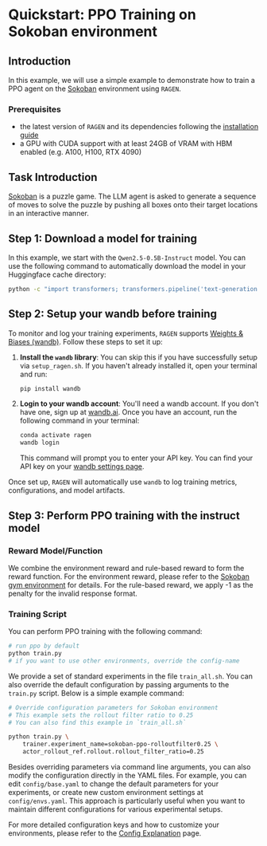 # Quickstart: PPO Training on Sokoban environment

## Introduction
In this example, we will use a simple example to demonstrate how to train a PPO agent on the [Sokoban](https://github.com/mpSchrader/gym-sokoban) environment using `RAGEN`.
### Prerequisites
- the latest version of `RAGEN` and its dependencies following the [installation guide](installation.md)
- a GPU with CUDA support with at least 24GB of VRAM with HBM enabled (e.g. A100, H100, RTX 4090)

## Task Introduction
[Sokoban](https://github.com/mpSchrader/gym-sokoban) is a puzzle game. The LLM agent is asked to generate a sequence of moves to solve the puzzle by pushing all boxes onto their target locations in an interactive manner. 

## Step 1: Download a model for training
In this example, we start with the `Qwen2.5-0.5B-Instruct` model. You can use the following command to automatically download the model in your Huggingface cache directory:
```bash
python -c "import transformers; transformers.pipeline('text-generation', model='Qwen/Qwen2.5-0.5B-Instruct')"
```

## Step 2: Setup your wandb before training

To monitor and log your training experiments, `RAGEN` supports [Weights & Biases (wandb)](https://wandb.ai/). 
Follow these steps to set it up:

1.  **Install the `wandb` library**:
    You can skip this if you have successfully setup via `setup_ragen.sh`.
    If you haven't already installed it, open your terminal and run:
    ```bash
    pip install wandb
    ```

2.  **Login to your wandb account**:
    You'll need a wandb account. If you don't have one, sign up at [wandb.ai](https://wandb.ai/).
    Once you have an account, run the following command in your terminal:
    ```bash
    conda activate ragen
    wandb login
    ```
    This command will prompt you to enter your API key. You can find your API key on your [wandb settings page](https://wandb.ai/settings).

Once set up, `RAGEN` will automatically use `wandb` to log training metrics, configurations, and model artifacts.

## Step 3: Perform PPO training with the instruct model
### Reward Model/Function
We combine the environment reward and rule-based reward to form the reward function. For the environment reward, please refer to the [Sokoban gym environment](https://github.com/mpSchrader/gym-sokoban/blob/8e06e44e8bf3bb8bc73eeb1e7f0354508ce3fc89/gym_sokoban/envs/sokoban_env.py#L33) for details. 
For the rule-based reward, we apply -1 as the penalty for the invalid response format.

### Training Script
You can perform PPO training with the following command:
```bash
# run ppo by default
python train.py 
# if you want to use other environments, override the config-name
```
We provide a set of standard experiments in the file `train_all.sh`.
You can also override the default configuration by passing arguments to the `train.py` script. Below is a simple example command:
```bash
# Override configuration parameters for Sokoban environment
# This example sets the rollout filter ratio to 0.25
# You can also find this example in `train_all.sh`

python train.py \
    trainer.experiment_name=sokoban-ppo-rolloutfilter0.25 \
    actor_rollout_ref.rollout.rollout_filter_ratio=0.25
```

Besides overriding parameters via command line arguments, you can also modify the configuration directly in the YAML files. For example, you can edit `config/base.yaml` to change the default parameters for your experiments, or create new custom environment settings at `config/envs.yaml`. This approach is particularly useful when you want to maintain different configurations for various experimental setups.

For more detailed configuration keys and how to customize your environments, please refer to the [Config Explanation](../configurations/config_exp.md) page.
